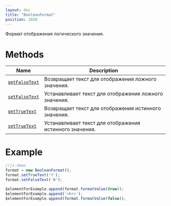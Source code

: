 ```yaml
---
layout: doc
title: "BooleanFormat"
position: 1020
---
```


Формат отображения логического значения.

# Methods

Name|Description
----|-----------
[`getFalseText`](BooleanFormat.getFalseText/)|Возвращает текст для отображения ложного значения.
[`setFalseText`](BooleanFormat.setFalseText/)|Устанавливает текст для отображения ложного значения.
[`getTrueText`](BooleanFormat.getTrueText/)|Возвращает текст для отображения истинного значения.
[`setTrueText`](BooleanFormat.setTrueText/)|Устанавливает текст для отображения истинного значения.

# Example

```js
//js-demo
format = new BooleanFormat();
format.setTrueText('Y');
format.setFalseText('N');

$elementForExample.append(format.formatValue(true));
$elementForExample.append('<hr>');
$elementForExample.append(format.formatValue(false));

```




